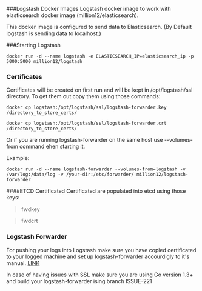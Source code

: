###Logstash Docker Images
Logstash docker image to work with elasticsearch docker image (million12/elasticsearch). 

This docker image is configured to send data to Elasticsearch. (By Default logstash is sending data to localhost.)

###Starting Logstash 

`docker run -d --name logstash -e ELASTICSEARCH_IP=elasticsearch_ip -p 5000:5000 million12/logstash`
### Certificates 
Certificates will be created on first run and will be kept in /opt/logstash/ssl directory. To get them out copy them using those commands:

`docker cp logstash:/opt/logstash/ssl/logstash-forwarder.key /directory_to_store_certs/`

`docker cp logstash:/opt/logstash/ssl/logstash-forwarder.crt /directory_to_store_certs/`

Or if you are running logstash-forwarder on the same host use --volumes-from command ehen starting it.

Example:

`docker run -d --name logstash-forwarder --volumes-from=logstash -v /var/log:/data/log -v /your-dir:/etc/forwarder/ million12/logstash-forwarder`


####ETCD Certificated
Certificated are populated into etcd using those keys:

>   fwdkey

>   fwdcrt

### Logstash Forwarder
For pushing your logs into Logstash make sure you have copied certificated to your logged machine and set up logstash-forwarder accourdigly to it's manual. <a href="https://github.com/elasticsearch/logstash-forwarder">LINK</a>

In case of having issues with SSL make sure you are using Go version 1.3+ and build your logstash-forwarder ising branch ISSUE-221 
